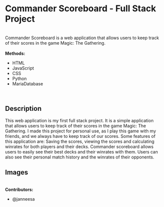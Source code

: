 # Commander Scoreboard - Full Stack Project
<br />
Commander Scoreboard is a web application that allows users to keep track of their scores in the game Magic: The Gathering. 
<br />
<br />
<b>Methods:</b>
    <ul>
        <li>HTML</li>
        <li>JavaScript</li>
        <li>CSS</li>
        <li>Python</li>
        <li>MariaDatabase</li>
    </ul>
<br />

<h2> Description </h2>
This web application is my first full stack project. It is a simple application that allows users to keep track of their scores in the game Magic: The Gathering. 
I made this project for personal use, as I play this game with my friends, and we always have to keep track of our scores.
Some features of this application are: Saving the scores, viewing the scores and calculating winrates for both players and their decks.
Commander scoreboard allows users to easily see their best decks and their winrates with them.
Users can also see their personal match history and the winrates of their opponents.


<h2> Images </h2>



<br /><b>Contributors:</b>
<ul>
      <li>@janneesa</li>
</ul>
